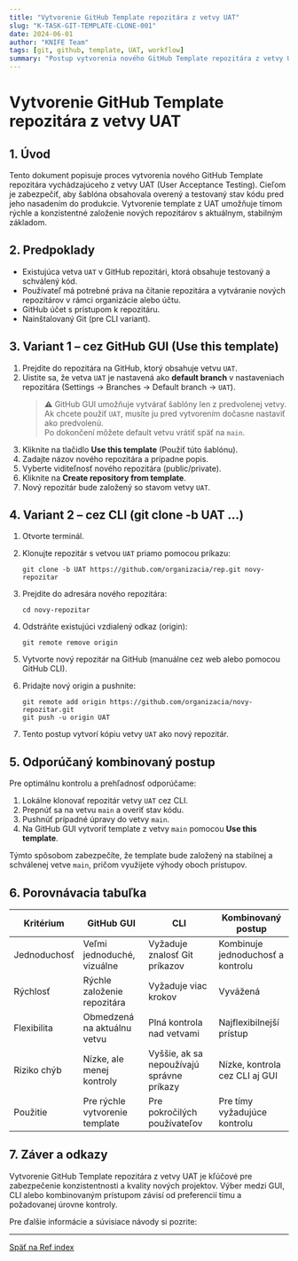 ```yaml
---
title: "Vytvorenie GitHub Template repozitára z vetvy UAT"
slug: "K-TASK-GIT-TEMPLATE-CLONE-001"
date: 2024-06-01
author: "KNIFE Team"
tags: [git, github, template, UAT, workflow]
summary: "Postup vytvorenia nového GitHub Template repozitára z vetvy UAT s využitím GUI a CLI."
---
```


# Vytvorenie GitHub Template repozitára z vetvy UAT

## 1. Úvod

Tento dokument popisuje proces vytvorenia nového GitHub Template repozitára vychádzajúceho z vetvy UAT (User Acceptance Testing). Cieľom je zabezpečiť, aby šablóna obsahovala overený a testovaný stav kódu pred jeho nasadením do produkcie. Vytvorenie template z UAT umožňuje tímom rýchle a konzistentné založenie nových repozitárov s aktuálnym, stabilným základom.

## 2. Predpoklady

- Existujúca vetva `UAT` v GitHub repozitári, ktorá obsahuje testovaný a schválený kód.
- Používateľ má potrebné práva na čítanie repozitára a vytváranie nových repozitárov v rámci organizácie alebo účtu.
- GitHub účet s prístupom k repozitáru.
- Nainštalovaný Git (pre CLI variant).

## 3. Variant 1 – cez GitHub GUI (Use this template)

1. Prejdite do repozitára na GitHub, ktorý obsahuje vetvu `UAT`.
2. Uistite sa, že vetva `UAT` je nastavená ako **default branch** v nastaveniach repozitára (Settings → Branches → Default branch → `UAT`).  
   > ⚠️ GitHub GUI umožňuje vytvárať šablóny len z predvolenej vetvy. Ak chcete použiť `UAT`, musíte ju pred vytvorením dočasne nastaviť ako predvolenú.  
   Po dokončení môžete default vetvu vrátiť späť na `main`.
3. Kliknite na tlačidlo **Use this template** (Použiť túto šablónu).
4. Zadajte názov nového repozitára a prípadne popis.
5. Vyberte viditeľnosť nového repozitára (public/private).
6. Kliknite na **Create repository from template**.
7. Nový repozitár bude založený so stavom vetvy `UAT`.

## 4. Variant 2 – cez CLI (git clone -b UAT …)

1. Otvorte terminál.
2. Klonujte repozitár s vetvou `UAT` priamo pomocou príkazu:

   ```
   git clone -b UAT https://github.com/organizacia/rep.git novy-repozitar
   ```

3. Prejdite do adresára nového repozitára:

   ```
   cd novy-repozitar
   ```

4. Odstráňte existujúci vzdialený odkaz (origin):

   ```
   git remote remove origin
   ```

5. Vytvorte nový repozitár na GitHub (manuálne cez web alebo pomocou GitHub CLI).
6. Pridajte nový origin a pushnite:

   ```
   git remote add origin https://github.com/organizacia/novy-repozitar.git
   git push -u origin UAT
   ```

7. Tento postup vytvorí kópiu vetvy `UAT` ako nový repozitár.

## 5. Odporúčaný kombinovaný postup

Pre optimálnu kontrolu a prehľadnosť odporúčame:

1. Lokálne klonovať repozitár vetvy `UAT` cez CLI.
2. Prepnúť sa na vetvu `main` a overiť stav kódu.
3. Pushnúť prípadné úpravy do vetvy `main`.
4. Na GitHub GUI vytvoriť template z vetvy `main` pomocou **Use this template**.

Týmto spôsobom zabezpečíte, že template bude založený na stabilnej a schválenej vetve `main`, pričom využijete výhody oboch prístupov.

## 6. Porovnávacia tabuľka

| Kritérium           | GitHub GUI                      | CLI                             | Kombinovaný postup               |
|---------------------|--------------------------------|--------------------------------|---------------------------------|
| Jednoduchosť        | Veľmi jednoduché, vizuálne      | Vyžaduje znalosť Git príkazov  | Kombinuje jednoduchosť a kontrolu|
| Rýchlosť            | Rýchle založenie repozitára    | Vyžaduje viac krokov            | Vyvážená                         |
| Flexibilita         | Obmedzená na aktuálnu vetvu     | Plná kontrola nad vetvami       | Najflexibilnejší prístup         |
| Riziko chýb         | Nízke, ale menej kontroly       | Vyššie, ak sa nepoužívajú správne príkazy | Nízke, kontrola cez CLI aj GUI  |
| Použitie            | Pre rýchle vytvorenie template  | Pre pokročilých používateľov    | Pre tímy vyžadujúce kontrolu     |

## 7. Záver a odkazy

Vytvorenie GitHub Template repozitára z vetvy UAT je kľúčové pre zabezpečenie konzistentnosti a kvality nových projektov. Výber medzi GUI, CLI alebo kombinovaným prístupom závisí od preferencií tímu a požadovanej úrovne kontroly.

Pre ďalšie informácie a súvisiace návody si pozrite:


---

[Späť na Ref index](../../index.md)
